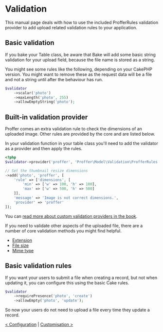 # Validation
This manual page deals with how to use the included ProfferRules validation provider to add upload related validation rules to
your application.

## Basic validation
If you bake your Table class, be aware that Bake will add some basic string validation for your upload field, because the file name is stored as a string.

You might see some rules like the following, depending on your CakePHP version. You might want to remove these as the request data will be a file and not a string until after the behaviour has run.
```php
$validator
    ->scalar('photo')
    ->maxLength('photo', 255)
    ->allowEmptyString('photo');
```

## Built-in validation provider
Proffer comes an extra validation rule to check the dimensions of an uploaded image. Other rules are provided by the core and are listed below.

In your validation function in your table class you'll need to add the validator as a provider and then apply the rules.

```php
<?php
$validator->provider('proffer', 'Proffer\Model\Validation\ProfferRules');

// Set the thumbnail resize dimensions
->add('photo', 'proffer', [
	'rule' => ['dimensions', [
		'min' => ['w' => 100, 'h' => 100],
		'max' => ['w' => 500, 'h' => 500]
	]],
	'message' => 'Image is not correct dimensions.',
	'provider' => 'proffer'
]);
```

You can [read more about custom validation providers in the book](http://book.cakephp.org/3.0/en/core-libraries/validation.html#adding-validation-providers).

If you need to validate other aspects of the uploaded file, there are a number of core validation methods you might find helpful.
* [Extension](http://api.cakephp.org/3.0/class-Cake.Validation.Validation.html#_extension)
* [File size](http://api.cakephp.org/3.0/class-Cake.Validation.Validation.html#_fileSize)
* [Mime type](http://api.cakephp.org/3.0/class-Cake.Validation.Validation.html#_mimeType) 

## Basic validation rules
If you want your users to submit a file when creating a record, but not when updating it, you can configure this using the basic Cake rules.

```php
$validator
    ->requirePresence('photo', 'create')
    ->allowEmpty('photo', 'update');
```

So now your users do not need to upload a file every time they update a record.

[< Configuration](configuration.md) | [Customisation >](customisation.md)
